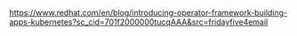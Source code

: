 




https://www.redhat.com/en/blog/introducing-operator-framework-building-apps-kubernetes?sc_cid=701f2000000tucqAAA&src=fridayfive4email

